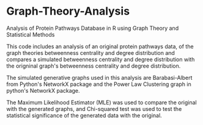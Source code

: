 # Graph-Theory-Analysis
Analysis of Protein Pathways Database in R using Graph Theory and Statistical Methods 

This code includes an analysis of an original protein pathways data, of the graph theories betweenness centrality and degree distribution
and compares a simulated betweenness centrality and degree distribution with the origninal graph's betweenness centrality and degree distribution.

The simulated generative graphs used in this analysis are Barabasi-Albert from Python's NetworkX package and the Power Law Clustering graph in python's NetworkX package.

The Maximum Likelihood Estimator (MLE) was used to compare the original with the generated graphs, and Chi-squared test was used to test the statistical significance of the generated data with the original. 

